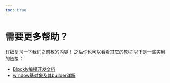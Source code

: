 ```yaml
---
toc: true
---
```

# 需要更多帮助？

仔细复习一下我们之前教的内容！
之后你也可以看看其它的教程
以下是一些实用的链接：
* [Blockly编程开发文档](http://www.blocklynukkit.info/1994516)
* [window基对象及其builder详解](http://www.blocklynukkit.info/1994527)